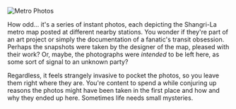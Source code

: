 ![Metro Photos](/resources/lore/metrophotofull.png)

How odd... it's a series of instant photos, each depicting the Shangri-La metro map posted at different nearby stations. You wonder if they're part of an art project or simply the documentation of a fanatic's transit obsession. Perhaps the snapshots were taken by the designer of the map, pleased with their work? Or, maybe, the photographs were _intended_ to be left here, as some sort of signal to an unknown party? 

Regardless, it feels strangely invasive to pocket the photos, so you leave them right where they are. You're content to spend a while conjuring up reasons the photos might have been taken in the first place and how and why they ended up here. Sometimes life needs small mysteries.
